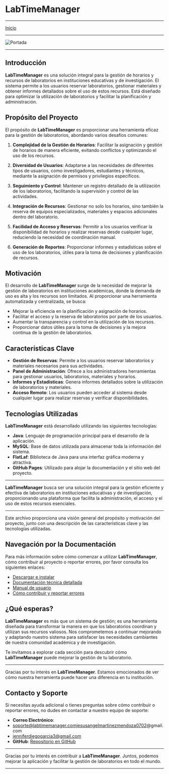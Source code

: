 # LabTimeManager
---
[Inicio](/)

---

![Portada](/Imagenes/Portada.png)

---

## Introducción

**LabTimeManager** es una solución integral para la gestión de horarios y recursos de laboratorios en instituciones educativas y de investigación. El sistema permite a los usuarios reservar laboratorios, gestionar materiales y obtener informes detallados sobre el uso de estos recursos. Está diseñado para optimizar la utilización de laboratorios y facilitar la planificación y administración.

## Propósito del Proyecto

El propósito de **LabTimeManager** es proporcionar una herramienta eficaz para la gestión de laboratorios, abordando varios desafíos comunes:

1. **Complejidad de la Gestión de Horarios**: Facilitar la asignación y gestión de horarios de manera eficiente, evitando conflictos y optimizando el uso de los recursos.

2. **Diversidad de Usuarios**: Adaptarse a las necesidades de diferentes tipos de usuarios, como investigadores, estudiantes y técnicos, mediante la asignación de permisos y privilegios específicos.

3. **Seguimiento y Control**: Mantener un registro detallado de la utilización de los laboratorios, facilitando la supervisión y control de las actividades.

4. **Integración de Recursos**: Gestionar no solo los horarios, sino también la reserva de equipos especializados, materiales y espacios adicionales dentro del laboratorio.

5. **Facilidad de Acceso y Reservas**: Permitir a los usuarios verificar la disponibilidad de horarios y realizar reservas desde cualquier lugar, reduciendo la necesidad de coordinación manual.

6. **Generación de Reportes**: Proporcionar informes y estadísticas sobre el uso de los laboratorios, útiles para la toma de decisiones y planificación de recursos.

## Motivación

El desarrollo de **LabTimeManager** surge de la necesidad de mejorar la gestión de laboratorios en instituciones académicas, donde la demanda de uso es alta y los recursos son limitados. Al proporcionar una herramienta automatizada y centralizada, se busca:

- Mejorar la eficiencia en la planificación y asignación de horarios.
- Facilitar el acceso y la reserva de laboratorios por parte de los usuarios.
- Aumentar la transparencia y control en la utilización de los recursos.
- Proporcionar datos útiles para la toma de decisiones y la mejora continua de la gestión de laboratorios.

## Características Clave

- **Gestión de Reservas**: Permite a los usuarios reservar laboratorios y materiales necesarios para sus actividades.
- **Panel de Administración**: Ofrece a los administradores herramientas para gestionar usuarios, laboratorios, materiales y horarios.
- **Informes y Estadísticas**: Genera informes detallados sobre la utilización de laboratorios y materiales.
- **Acceso Remoto**: Los usuarios pueden acceder al sistema desde cualquier lugar para realizar reservas y verificar disponibilidades.

## Tecnologías Utilizadas

**LabTimeManager** está desarrollado utilizando las siguientes tecnologías:

- **Java**: Lenguaje de programación principal para el desarrollo de la aplicación.
- **MySQL**: Base de datos utilizada para almacenar toda la información del sistema.
- **FlatLaf**: Biblioteca de Java para una interfaz gráfica moderna y atractiva.
- **GitHub Pages**: Utilizado para alojar la documentación y el sitio web del proyecto.

---

**LabTimeManager** busca ser una solución integral para la gestión eficiente y efectiva de laboratorios en instituciones educativas y de investigación, proporcionando una plataforma que facilita la administración, el acceso y el uso de estos recursos esenciales.

---

Este archivo proporciona una visión general del propósito y motivación del proyecto, junto con una descripción de las características clave y las tecnologías utilizadas.

## Navegación por la Documentación

Para más información sobre cómo comenzar a utilizar **LabTimeManager**, cómo contribuir al proyecto o reportar errores, por favor consulta los siguientes enlaces:

- [Descargar e instalar](/Proyectos/LabTimeManager/Descarga)
- [Documentación técnica detallada](/Proyectos/LabTimeManager/Documentacion)
- [Manual de usuario](/Proyectos/LabTimeManager/Manual)
- [Cómo contribuir y reportar errores](/Proyectos/LabTimeManager/ContribuiryErrores)

## ¿Qué esperas?

**LabTimeManager** es más que un sistema de gestión; es una herramienta diseñada para transformar la manera en que los laboratorios coordinan y utilizan sus recursos valiosos. Nos comprometemos a continuar mejorando y adaptando nuestro sistema para satisfacer las necesidades cambiantes de nuestra comunidad académica y de investigación.

Te invitamos a explorar cada sección para descubrir cómo **LabTimeManager** puede mejorar la gestión de tu laboratorio.

---

Gracias por tu interés en **LabTimeManager**. Estamos emocionados de ver cómo nuestra herramienta puede hacer una diferencia en tu institución.

## Contacto y Soporte

Si necesitas ayuda adicional o tienes preguntas sobre cómo contribuir o reportar errores, no dudes en contactar a nuestro equipo de soporte:

- **Correo Electrónico**: 
- soporte@labtimemanager.comjesusangelmartinezmendoza0702@gmail.com
- jenniferdiegogarcia3@gmail.com
- **GitHub**: [Repositorio en GitHub](https://github.com/JesusAngelMM/ITO_JAVA_LABTIMEMANAGER.git)

---

Gracias por tu interés en contribuir a **LabTimeManager**. Juntos, podemos mejorar la aplicación y facilitar la gestión de laboratorios en todo el mundo.

---
